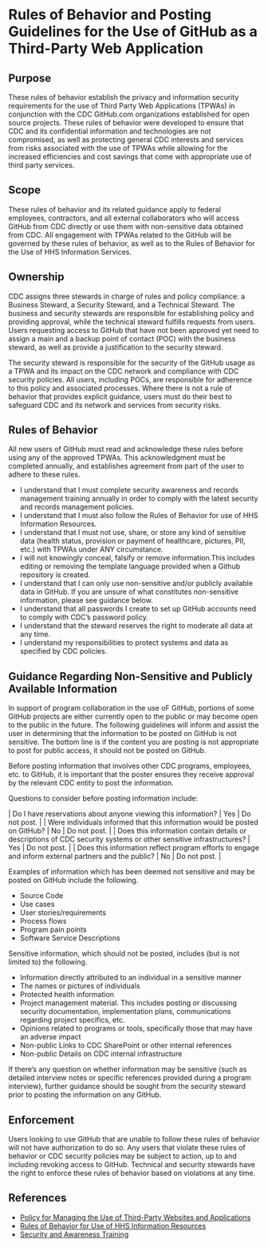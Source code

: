 # Rules of Behavior and Posting Guidelines for the Use of GitHub as a Third-Party Web Application

## Purpose

These rules of behavior establish the privacy and information security requirements for the use of Third Party Web Applications (TPWAs) in conjunction with the CDC GitHub.com organizations established for open source projects. These rules of behavior were developed to ensure that CDC and its confidential information and technologies are not compromised, as well as protecting general CDC interests and services from risks associated with the use of TPWAs while allowing for the increased efficiencies and cost savings that come with appropriate use of third party services.

## Scope

These rules of behavior and its related guidance apply to federal employees, contractors, and all external collaborators who will access GitHub from CDC directly or use them with non-sensitive data obtained from CDC. All engagement with TPWAs related to the GitHub will be governed by these rules of behavior, as well as to the Rules of Behavior for the Use of HHS Information Services.

## Ownership

CDC assigns three stewards in charge of rules and policy compliance: a Business Steward, a Security Steward, and a Technical Steward. The business and security stewards are responsible for establishing policy and providing approval, while the technical steward fulfills requests from users. Users requesting access to GitHub that have not been approved yet need to assign a main and a backup point of contact (POC) with the business steward, as well as provide a justification to the security steward.

The security steward is responsible for the security of the GitHub usage as a TPWA and its impact on the CDC network and compliance with CDC security policies. All users, including POCs, are responsible for adherence to this policy and associated processes. Where there is not a rule of behavior that provides explicit guidance, users must do their best to safeguard CDC and its network and services from security risks.

## Rules of Behavior

All new users of GitHub must read and acknowledge these rules before using any of the approved TPWAs. This acknowledgment must be completed annually, and establishes agreement from part of the user to adhere to these rules.

- I understand that I must complete security awareness and records management training annually in order to comply with the latest security and records management policies.
- I understand that I must also follow the Rules of Behavior for use of HHS Information Resources.
- I understand that I must not use, share, or store any kind of sensitive data (health status, provision or payment of healthcare, pictures, PII, etc.) with TPWAs under ANY circumstance.
- I will not knowingly conceal, falsify or remove information.This includes editing or removing the template language provided when a Github repository is created.
- I understand that I can only use non-sensitive and/or publicly available data in GitHub. If you are unsure of what constitutes non-sensitive information, please see guidance below.
- I understand that all passwords I create to set up GitHub accounts need to comply with CDC’s password policy.
- I understand that the steward reserves the right to moderate all data at any time.
- I understand my responsibilities to protect systems and data as specified by CDC policies.

## Guidance Regarding Non-Sensitive and Publicly Available Information

In support of program collaboration in the use oF GitHub, portions of some GitHub projects are either currently open to the public or may become open to the public in the future. The following guidelines will inform and assist the user in determining that the information to be posted on GitHub is not sensitive. The bottom line is if the content you are posting is not appropriate to post for public access, it should not be posted on GitHub.

Before posting information that involves other CDC programs, employees, etc. to GitHub, it is important that the poster ensures they receive approval by the relevant CDC entity to post the information.

Questions to consider before posting information include:

| Do I have reservations about anyone viewing this information? | Yes | Do not post. |
| Were individuals informed that this information would be posted on GitHub? | No | Do not post. |
| Does this information contain details or descriptions of CDC security systems or other sensitive infrastructures? | Yes | Do not post. |
| Does this information reflect program efforts to engage and inform external partners and the public? | No | Do not post. |

Examples of information which has been deemed not sensitive and may be posted on GitHub include the following.

- Source Code
- Use cases
- User stories/requirements
- Process flows
- Program pain points
- Software Service Descriptions

Sensitive information, which should not be posted, includes (but is not limited to) the following.

- Information directly attributed to an individual in a sensitive manner
- The names or pictures of individuals
- Protected health information
- Project management material. This includes posting or discussing security documentation, implementation plans, communications regarding project specifics, etc.
- Opinions related to programs or tools, specifically those that may have an adverse impact
- Non-public Links to CDC SharePoint or other internal references
- Non-public Details on CDC internal infrastructure

If there’s any question on whether information may be sensitive (such as detailed interview notes or specific references provided during a program interview), further guidance should be sought from the security steward prior to posting the information on any GitHub.

## Enforcement

Users looking to use GitHub that are unable to follow these rules of behavior will not have authorization to do so. Any users that violate these rules of behavior or CDC security policies may be subject to action, up to and including revoking access to GitHub. Technical and security stewards have the right to enforce these rules of behavior based on violations at any time.

## References

- [Policy for Managing the Use of Third-Party Websites and Applications](http://www.hhs.gov/ocio/policy/policy2013_0001.html)
- [Rules of Behavior for Use of HHS Information Resources](http://www.hhs.gov/ocio/policy/hhs-rob.html)
- [Security and Awareness Training](http://sat.cdc.gov/)
